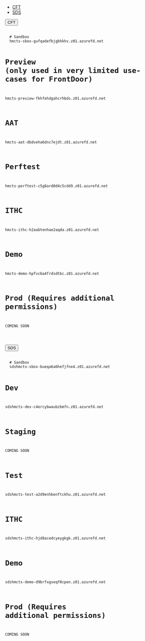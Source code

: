 <div class="platform-selector" id="front-door-endpoint-clusters" data-module="app-tabs">
  <ul class="app-tabs" role="tablist">
    <li class="app-tabs__item js-tabs__item js-tabs__item--open" role="presentation">
      <a href="#front-door-endpoint-cft" role="tab" aria-controls="front-door-endpoint-cft" aria-expanded="false">
        CFT
      </a>
    </li>
    <li class="app-tabs__item js-tabs__item app-tabs__item--current" role="presentation">
      <a href="#front-door-endpoint-sds" role="tab" aria-controls="front-door-endpoint-sds" aria-expanded="true">
      SDS
      </a>
    </li>
  </ul>
  <div class="app-tabs__heading js-tabs__heading">
    <button aria-controls="front-door-endpoint-cft" class="app-tabs__heading-button">CFT</button>
  </div>
  <div class="app-tabs__container js-tabs__container app-tabs__container--hidden" id="front-door-endpoint-cft" role="tabpanel" aria-hidden="true">
    <div class="app-example__code">
      <pre data-module="app-copy" tabindex="0">
        <code>
  # Sandbox
  hmcts-sbox-gufqadefbjgbhkhv.z01.azurefd.net

  # Preview (only used in very limited use-cases for FrontDoor)
  hmcts-preview-fkhfehdgahcrhbds.z01.azurefd.net

  # AAT
  hmcts-aat-dbdveha6dnc7ejdt.z01.azurefd.net

  # Perftest
  hmcts-perftest-c5g8ard0d4c5cdd9.z01.azurefd.net

  # ITHC
  hmcts-ithc-h2aabtenhae2aqda.z01.azurefd.net
  
  # Demo
  hmcts-demo-hpfvc6a4frdsdtbc.z01.azurefd.net
  
  # Prod (Requires additional permissions)
  COMING SOON

</code></pre>
    </div>
  </div>
  
  <div class="app-tabs__heading js-tabs__heading app-tabs__heading--current">
    <button aria-controls="front-door-endpoint-sds" class="app-tabs__heading-button" aria-expanded="true">SDS</button>
  </div>

  <div class="app-tabs__container js-tabs__container" id="front-door-endpoint-sds" role="tabpanel" aria-hidden="false">
    <div>
      <pre data-module="app-copy" tabindex="0">
        <code>
  # Sandbox
  sdshmcts-sbox-bueqa6a6hefjfne4.z01.azurefd.net

  # Dev
  sdshmcts-dev-c4ercybwaubzbmfn.z01.azurefd.net
  
  # Staging
  COMING SOON

  # Test
  sdshmcts-test-a2d9enhbenftckhu.z01.azurefd.net
  
  # ITHC
  sdshmcts-ithc-hjd8acedcyeygkgk.z01.azurefd.net
  
  # Demo
  sdshmcts-demo-d9brfxgseqf0cpen.z01.azurefd.net
  
  # Prod (Requires additional permissions)
  COMING SOON
   
</code></pre>
    </div>
  </div>
</div>
